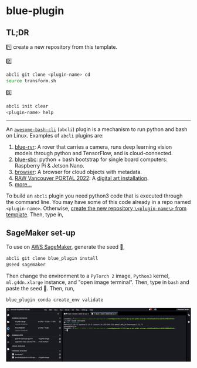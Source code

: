 # blue-plugin

## TL;DR

1️⃣ create a new repository from this template.

2️⃣

```bash
abcli git clone <plugin-name> cd
source transform.sh
```

3️⃣
```bash
abcli init clear
<plugin-name> help
```

---

An [`awesome-bash-cli`](https://github.com/kamangir/awesome-bash-cli) (`abcli`) plugin is a mechanism to run python and bash on Linux. Examples of `abcli` plugins are:

1. [blue-rvr](https://github.com/kamangir/blue-rvr): A rover that carries a camera, runs deep learning vision models through python and TensorFlow, and is cloud-connected.
1. [blue-sbc](https://github.com/kamangir/blue-sbc): python + bash bootstrap for single board computers: Raspberry Pi & Jetson Nano.
1. [browser](https://github.com/kamangir/browser): A browser for cloud objects with metadata.
1. [RAW Vancouver PORTAL 2022](https://github.com/kamangir/RAW-Vancouver-PORTAL-2022): A [digital art installation](https://rawartists.com/vancouver).
1. [more...](https://github.com/kamangir?tab=repositories)

To build an `abcli` plugin you need python3 code that is executed through the command line. You may have some of this code already in a repo named `<plugin-name>`. Otherwise, [create the new repository `\<plugin-name\>` from template](https://github.com/kamangir/blue-plugin/generate). Then, type in,

## SageMaker set-up

To use on [AWS SageMaker](https://aws.amazon.com/sagemaker/), generate the seed 🌱,

```bash
abcli git clone blue_plugin install
@seed sagemaker
```

Then change the environment to a `PyTorch 2` image, `Python3` kernel, `ml.g4dn.xlarge` instance, and "open image terminal". Then, type in `bash` and paste the seed 🌱. Then, run,

```bash
blue_plugin conda create_env validate
```

![image](./assets/sagemaker.jpg)